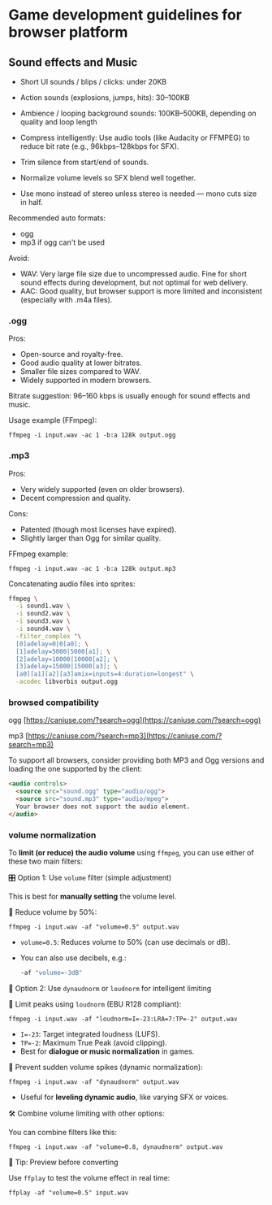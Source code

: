# Game development guidelines for browser platform

## Sound effects and Music

- Short UI sounds / blips / clicks: under 20KB
- Action sounds (explosions, jumps, hits): 30–100KB
- Ambience / looping background sounds: 100KB–500KB, depending on quality and loop length

- Compress intelligently: Use audio tools (like Audacity or FFMPEG) to reduce bit rate (e.g., 96kbps–128kbps for SFX).
- Trim silence from start/end of sounds.
- Normalize volume levels so SFX blend well together.
- Use mono instead of stereo unless stereo is needed — mono cuts size in half.

Recommended auto formats:
- ogg
- mp3 if ogg can't be used

Avoid:

- WAV: Very large file size due to uncompressed audio. Fine for short sound effects during development, but not optimal for web delivery.
- AAC: Good quality, but browser support is more limited and inconsistent (especially with .m4a files).

### .ogg

Pros:

- Open-source and royalty-free.
- Good audio quality at lower bitrates.
- Smaller file sizes compared to WAV.
- Widely supported in modern browsers.

Bitrate suggestion: 96–160 kbps is usually enough for sound effects and music.

Usage example (FFmpeg):

    ffmpeg -i input.wav -ac 1 -b:a 128k output.ogg


### .mp3

Pros:

- Very widely supported (even on older browsers).
- Decent compression and quality.

Cons:

- Patented (though most licenses have expired).
- Slightly larger than Ogg for similar quality.

FFmpeg example:

    ffmpeg -i input.wav -ac 1 -b:a 128k output.mp3

Concatenating audio files into sprites:


```Bash
ffmpeg \
  -i sound1.wav \
  -i sound2.wav \
  -i sound3.wav \
  -i sound4.wav \
  -filter_complex "\
  [0]adelay=0|0[a0]; \
  [1]adelay=5000|5000[a1]; \
  [2]adelay=10000|10000[a2]; \
  [3]adelay=15000|15000[a3]; \
  [a0][a1][a2][a3]amix=inputs=4:duration=longest" \
  -acodec libvorbis output.ogg
```

### browsed compatibility

ogg [https://caniuse.com/?search=ogg](https://caniuse.com/?search=ogg)

mp3 [https://caniuse.com/?search=mp3](https://caniuse.com/?search=mp3)

To support all browsers, consider providing both MP3 and Ogg versions and loading the one supported by the client:

```html
<audio controls>
  <source src="sound.ogg" type="audio/ogg">
  <source src="sound.mp3" type="audio/mpeg">
  Your browser does not support the audio element.
</audio>
```

### volume normalization

To **limit (or reduce) the audio volume** using `ffmpeg`, you can use either of these two main filters:

🎛️ Option 1: Use `volume` filter (simple adjustment)

This is best for **manually setting** the volume level.

🔧 Reduce volume by 50%:

    ffmpeg -i input.wav -af "volume=0.5" output.wav

* `volume=0.5`: Reduces volume to 50% (can use decimals or dB).
* You can also use decibels, e.g.:

  ```bash
  -af "volume=-3dB"
  ```

🧠 Option 2: Use `dynaudnorm` or `loudnorm` for intelligent limiting

🔧 Limit peaks using `loudnorm` (EBU R128 compliant):

    ffmpeg -i input.wav -af "loudnorm=I=-23:LRA=7:TP=-2" output.wav

* `I=-23`: Target integrated loudness (LUFS).
* `TP=-2`: Maximum True Peak (avoid clipping).
* Best for **dialogue or music normalization** in games.

🔧 Prevent sudden volume spikes (dynamic normalization):

    ffmpeg -i input.wav -af "dynaudnorm" output.wav

* Useful for **leveling dynamic audio**, like varying SFX or voices.

🛠 Combine volume limiting with other options:

You can combine filters like this:

    ffmpeg -i input.wav -af "volume=0.8, dynaudnorm" output.wav

🧪 Tip: Preview before converting

Use `ffplay` to test the volume effect in real time:

    ffplay -af "volume=0.5" input.wav
